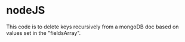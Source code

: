 # nodeJS
This code is to delete keys recursively from a mongoDB doc based on values set in the "fieldsArray".
